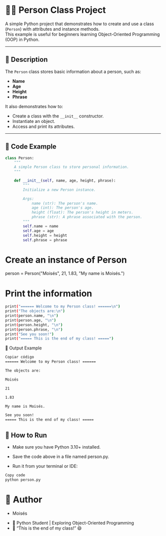 # 🧑‍💻 Person Class Project

A simple Python project that demonstrates how to create and use a class (`Person`) with attributes and instance methods.  
This example is useful for beginners learning Object-Oriented Programming (OOP) in Python.

---

## 📘 Description

The `Person` class stores basic information about a person, such as:

- **Name**
- **Age**
- **Height**
- **Phrase**

It also demonstrates how to:
- Create a class with the `__init__` constructor.
- Instantiate an object.
- Access and print its attributes.

---

## 🧩 Code Example

```python
class Person:
    """
    A simple Person class to store personal information.
    """

    def __init__(self, name, age, height, phrase):
        """
        Initialize a new Person instance.

        Args:
            name (str): The person's name.
            age (int): The person's age.
            height (float): The person's height in meters.
            phrase (str): A phrase associated with the person.
        """
        self.name = name
        self.age = age
        self.height = height
        self.phrase = phrase
```



# Create an instance of Person
person = Person("Moisés", 21, 1.83, "My name is Moisés.")

# Print the information
```bash
print("====== Welcome to my Person class! ======\n")
print("The objects are:\n")
print(person.name, "\n")
print(person.age, "\n")
print(person.height, "\n")
print(person.phrase, "\n")
print("See you soon!")
print("===== This is the end of my class! =====")
```


🧠 Output Example

```bash
Copiar código
====== Welcome to my Person class! ======

The objects are:

Moisés 

21 

1.83 

My name is Moisés. 

See you soon!
===== This is the end of my class! =====

```

## 🚀 How to Run
- Make sure you have Python 3.10+ installed.

- Save the code above in a file named person.py.

- Run it from your terminal or IDE:

```bash
Copy code
python person.py
```

# 🧾 Author
- Moisés

* 📍 Python Student | Exploring Object-Oriented Programming
* 💬 “This is the end of my class!” 😄

